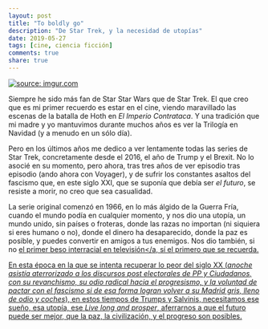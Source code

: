 ```yaml
---
layout: post
title: "To boldly go"
description: "De Star Trek, y la necesidad de utopías"
date: 2019-05-27
tags: [cine, ciencia ficción]
comments: true
share: true
---
```


<a href="https://imgur.com/V5ea75F"><img src="https://i.imgur.com/V5ea75F.jpg" title="source: imgur.com" /></a>

Siempre he sido más fan de Star Star Wars que de Star Trek. El que creo que es
mi primer recuerdo es estar en el cine, viendo maravillado las escenas de la
batalla de Hoth en *El Imperio Contrataca*. Y una tradición que mi madre y yo mantuvimos durante muchos años es ver la Trilogía en Navidad (y a menudo en un sólo día).

Pero en los últimos años me dedico a ver lentamente todas las series de Star
Trek, concretamente desde el 2016, el año de Trump y el Brexit. No lo asocié en
su momento, pero ahora, tras tres años de ver episodio tras episodio (ando ahora
  con Voyager), y de sufrir los constantes asaltos del fascismo que, en este
  siglo XXI, que se suponía que debía ser *el futuro*, se resiste a morir, no
  creo que sea casualidad.

La serie original comenzó en 1966, en lo más álgido de la Guerra Fría,
cuando el mundo podía en cualquier momento, y
nos dio una utopía, un mundo unido, sin países o froteras, donde las razas no
importan (ni siquiera si eres humano o no), donde el dinero ha desaparecido,
donde la paz es posible, y puedes convertir en amigos a tus enemigos. Nos dio
también, si no <a href="https://en.wikipedia.org/wiki/Kirk_and_Uhura%27s_kiss">el primer beso interracial en televisión</a, sí el primero que se
recuerda.

En esta época en la que se intenta recuperar lo peor del siglo XX (*anoche asistía aterrorizado a los discursos post electorales de PP y Ciudadanos, con su revanchismo, su odio radical hacia el progresismo, y la voluntad de pactar con el fascismo si de esa forma logran volver a su Madrid gris, lleno de odio y coches*), en estos tiempos de Trumps y Salvinis, necesitamos ese sueño, esa utopía, ese *Live long and prosper*, aferrarnos a que el futuro puede ser mejor, que la paz, la civilización, y el progreso son posibles.
